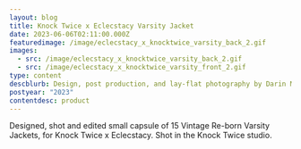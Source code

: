 ```yaml
---
layout: blog
title: Knock Twice x Eclecstacy Varsity Jacket
date: 2023-06-06T02:11:00.000Z
featuredimage: /image/eclecstacy_x_knocktwice_varsity_back_2.gif
images:
  - src: /image/eclecstacy_x_knocktwice_varsity_back_2.gif
  - src: /image/eclecstacy_x_knocktwice_varsity_front_2.gif
type: content
descblurb: Design, post production, and lay-flat photography by Darin Morrison-Beer
postyear: "2023"
contentdesc: product
---
```

Designed, shot and edited small capsule of 15 Vintage Re-born Varsity Jackets, for Knock Twice x Eclecstacy. Shot in the Knock Twice studio.
